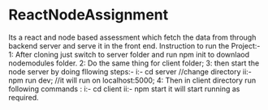 # ReactNodeAssignment
Its a react and node based assessment which fetch the data from  through backend server and serve it in the front end.
Instruction to run the Project:-
1: After cloning just switch to server folder and run  npm init to downlaod nodemodules folder.
2: Do the same thing for client folder;
3: then start the node server by doing fllowing steps:-
  i:- cd server  //change directory
  ii:- npm run dev;  //it will run on localhost:5000;
4: Then in client directory run following commands :
    i:- cd client
    ii:- npm start
it will start running as required.
